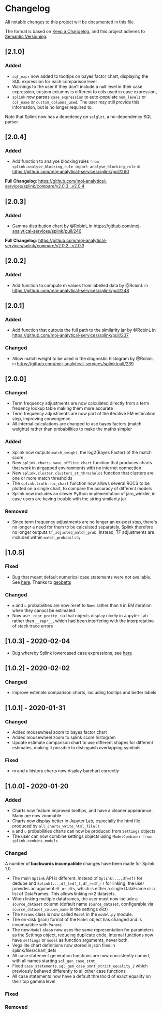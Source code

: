 # Changelog

All notable changes to this project will be documented in this file.

The format is based on [Keep a Changelog](https://keepachangelog.com/en/1.0.0/),
and this project adheres to [Semantic Versioning](https://semver.org/spec/v2.0.0.html).

## [2.1.0]

### Added

- `sql_expr` now added to tooltips on bayes factor chart, displaying the SQL expression for each comparison level
- Warnings to the user if they don't include a null level in their case expression, custom columns is different to cols used in case expression,
- `splink` now parses `case_expression` to auto-populate `num_levels` or `col_name` or `custom_columns_used`. The user may still provide this information, but is no longer required to.

Note that Splink now has a depedency on `sqlglot`, a no-dependency SQL parser.

## [2.0.4]

### Added

- Add function to analyse blocking rules `from splink.analyse_blocking_rule import analyse_blocking_rule` in https://github.com/moj-analytical-services/splink/pull/260

**Full Changelog**: https://github.com/moj-analytical-services/splink/compare/v2.0.3...v2.0.4

## [2.0.3]

### Added

- Gamma distribution chart by @RobinL in https://github.com/moj-analytical-services/splink/pull/246

**Full Changelog**: https://github.com/moj-analytical-services/splink/compare/v2.0.2...v2.0.3

## [2.0.2]

### Added

- Add function to compute m values from labelled data by @RobinL in https://github.com/moj-analytical-services/splink/pull/248

## [2.0.1]

### Added

- Add function that outputs the full path to the similarity jar by @RobinL in https://github.com/moj-analytical-services/splink/pull/237

### Changed

- Allow match weight to be used in the diagnostic histogram by @RobinL in https://github.com/moj-analytical-services/splink/pull/239

## [2.0.0]

### Changed

- Term frequency adjustments are now calculated directly from a term freqency lookup table making them more accurate
- Term frequency adjustments are now part of the iterative EM estimation step, improving convergence
- All internal calculations are changed to use bayes factors (match weights) rather than probabilities to make the maths simpler

### Added

- Splink now outputs `match_weight`, the log2(Bayes Factor) of the match score.
- New `splink.charts.save_offline_chart` function that produces charts that work in airgapped environments with no internet connection
- New `splink.cluster.clusters_at_thresholds` function that clusters are one or more match thresholds
- The `splink.truth.roc_chart` function now allows several ROCS to be plotted on a single chart, to compare the accuracy of different models
- Splink now includes an slower Python implementation of jaro_winkler, in case users are having trouble with the string similarity jar

### Removed

- Since term frequency adjustments are no longer an ex-post step, there's no longer a need for them to be calculated separately. Splink therefore no longer outputs `tf_adjusted_match_prob`. Instead, TF adjustments are included within `match_probability`

## [1.0.5]

### Fixed

- Bug that meant default numerical case statements were not available. See [here](https://github.com/moj-analytical-services/splink/issues/189). Thanks to [geobetts](https://github.com/geobetts)

### Changed

- `m` and `u` probabilities are now reset to `None` rather than `0` in EM iteration when they cannot be estimated
- Now use `_repr_pretty_` so that objects display nicely in Jupyter Lab rather than `__repr__`, which had been interfering with the interpretatino of stack trace errors

## [1.0.3] - 2020-02-04

- Bug whereby Splink lowercased case expressions, see [here](https://github.com/moj-analytical-services/splink/issues/174)

## [1.0.2] - 2020-02-02

### Changed

- Improve estimate comparison charts, including tooltips and better labels

## [1.0.1] - 2020-01-31

### Changed

- Added mousewheel zoom to bayes factor chart
- Added mousewheel zoom to splink score histogram
- Update estimate comparison chart to use different shapes for different estimates, making it possible to distinguish overlapping symbols

### Fixed

- m and u history charts now display barchart correctly

## [1.0.0] - 2020-01-20

### Added

- Charts now feature improved tooltips, and have a cleaner appearance. Many are now zoomable
- Charts now display better in Jupyter Lab, especially the html file produced by `all_charts_write_html_file()`
- `m` and `u` probabilities charts can now be produced from `Settings` objects
- The user can now combine settings objects using `ModelCombiner from splink.combine_models`

### Changed

A number of **backwards incompatible** changes have been made for Splink 1.0.

- The main `Splink` API is different. Instead of `Splink(...,df=df)` for dedupe and `Splink(...,df_l=df_l,df_r=df_r)` for linking, the user provides an agument `df_or_dfs`, which is either a single DataFrame or a list of DataFrames. This allows linking n>2 datasets.
- When linking multiple dataframes, the user must now include a `source_dataset` column (default name `source_dataset`, configurable via `source_dataset_column_name` in the settings dict)
- The `Params` class is now called `Model` in the `model.py` module.
- The on-disk (json) format of the `Model` object has changed and is incompatible with `Params`
- The new `Model` class now uses the same representation for parameters as the Settings object, reducing duplicate code. Internal functions now have `settings` or `model` as function arguments, never both.
- Vega lite chart definitions now stored in json files in splink/files/chart_defs
- All case statement generation functions are now consistently named, with all names starting `sql_gen_case_stmt_`
- Fixed `case_statements.sql_gen_case_smnt_strict_equality_2` which previously behaved differently to all other case functions
- All case statements now have a default threshold of exact equality on their top gamma level

### Fixed

### Removed
